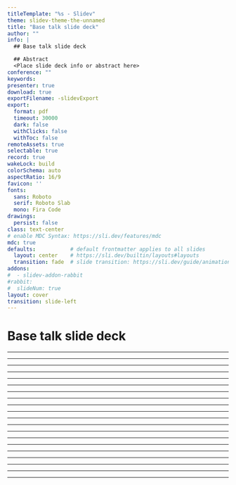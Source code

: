 ```yaml
---
titleTemplate: "%s - Slidev"
theme: slidev-theme-the-unnamed
title: "Base talk slide deck"
author: ""
info: |
  ## Base talk slide deck 

  ## Abstract
  <Place slide deck info or abstract here>
conference: ""
keywords: 
presenter: true
download: true
exportFilename: -slidevExport
export:
  format: pdf
  timeout: 30000
  dark: false
  withClicks: false
  withToc: false
remoteAssets: true
selectable: true
record: true
wakeLock: build
colorSchema: auto
aspectRatio: 16/9
favicon: ''
fonts:
  sans: Roboto
  serif: Roboto Slab
  mono: Fira Code
drawings:
  persist: false
class: text-center
# enable MDC Syntax: https://sli.dev/features/mdc
mdc: true
defaults:           # default frontmatter applies to all slides
  layout: center    # https://sli.dev/builtin/layouts#layouts
  transition: fade  # slide transition: https://sli.dev/guide/animations.html#slide-transitions
addons:
#  - slidev-addon-rabbit
#rabbit:
#  slideNum: true
layout: cover
transition: slide-left
---
```


# Base talk slide deck

<!--

-->

---



<!--

-->

---



<!--

-->

---



<!--

-->

---



<!--

-->

---



<!--

-->

---



<!--

-->

---



<!--

-->

---



<!--

-->

---



<!--

-->

---



<!--

-->

---



<!--

-->

---



<!--

-->

---



<!--

-->

---



<!--

-->

---



<!--

-->

---



<!--

-->

---



<!--

-->

---



<!--

-->

---



<!--

-->

---